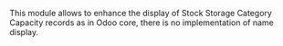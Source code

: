 This module allows to enhance the display of Stock Storage Category
Capacity records as in Odoo core, there is no implementation of name
display.
